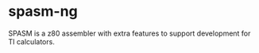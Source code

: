 spasm-ng
========

SPASM is a z80 assembler with extra features to support development for TI calculators. 
